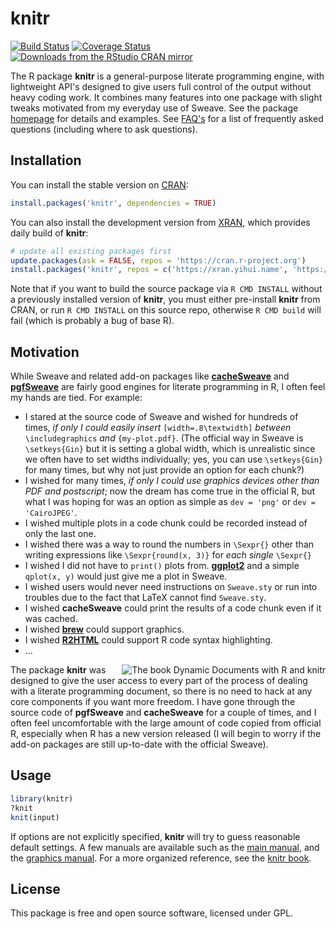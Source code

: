 # knitr

[![Build Status](https://travis-ci.org/yihui/knitr.svg)](https://travis-ci.org/yihui/knitr)
[![Coverage Status](https://coveralls.io/repos/yihui/knitr/badge.svg?branch=master&service=github)](https://coveralls.io/github/yihui/knitr?branch=master)
[![Downloads from the RStudio CRAN mirror](http://cranlogs.r-pkg.org/badges/knitr)](https://cran.r-project.org/package=knitr)

The R package **knitr** is a general-purpose literate programming engine,
with lightweight API's designed to give users full control of the output
without heavy coding work. It combines many features into one package with
slight tweaks motivated from my everyday use of Sweave. See the package
[homepage](https://yihui.name/knitr/) for details and examples. See
[FAQ's](https://yihui.name/knitr/faq/) for a list of
frequently asked questions (including where to ask questions).

## Installation

You can install the stable version on
[CRAN](https://cran.r-project.org/package=knitr):

```r
install.packages('knitr', dependencies = TRUE)
```

You can also install the development version from
[XRAN](https://xran.yihui.name), which provides daily build of **knitr**:

```r
# update all existing packages first
update.packages(ask = FALSE, repos = 'https://cran.r-project.org')
install.packages('knitr', repos = c('https://xran.yihui.name', 'https://cran.r-project.org'))
```

Note that if you want to build the source package via `R CMD INSTALL` without a previously installed version of **knitr**, you must either pre-install **knitr** from CRAN, or run `R CMD INSTALL` on this source repo, otherwise `R CMD build` will fail (which is probably a bug of base R).

## Motivation

While Sweave and related add-on packages like
[**cacheSweave**](https://cran.r-project.org/package=cacheSweave) and
[**pgfSweave**](https://cran.r-project.org/package=pgfSweave) are fairly good
engines for literate programming in R, I often feel my hands are tied.
For example:

- I stared at the source code of Sweave and wished for hundreds of times,
  *if only I could easily insert* `[width=.8\textwidth]` *between*
  `\includegraphics` *and* `{my-plot.pdf}`. (The official way in Sweave is
  `\setkeys{Gin}` but it is setting a global width, which is unrealistic
  since we often have to set widths individually; yes, you can use
  `\setkeys{Gin}` for many times, but why not just provide an option for
  each chunk?)
- I wished for many times, *if only I could use graphics devices other
  than PDF and postscript*; now the dream has come true in the official R,
  but what I was hoping for was an option as simple as `dev = 'png'` or `dev
  = 'CairoJPEG'`.
- I wished multiple plots in a code chunk could be recorded instead of only
  the last one.
- I wished there was a way to round the numbers in `\Sexpr{}` other than
  writing expressions like `\Sexpr{round(x, 3)}` for *each single* `\Sexpr{}`
- I wished I did not have to `print()` plots from.
  [**ggplot2**](https://cran.r-project.org/package=ggplot2) and a simple
  `qplot(x, y)` would just give me a plot in Sweave.
- I wished users would never need instructions on `Sweave.sty` or run into
  troubles due to the fact that LaTeX cannot find `Sweave.sty`.
- I wished **cacheSweave** could print the results of a code chunk even if
  it was cached.
- I wished [**brew**](https://cran.r-project.org/package=brew) could support
  graphics.
- I wished [**R2HTML**](https://cran.r-project.org/package=R2HTML) could
  support R code syntax highlighting.
- ...


[<img src="http://i.imgur.com/yYw46aF.jpg" align="right" alt="The book Dynamic Documents with R and knitr" />](https://amzn.com/1498716962)

The package **knitr** was designed to give the user access to every part of
the process of dealing with a literate programming document, so there is no
need to hack at any core components if you want more freedom. I have gone
through the source code of **pgfSweave** and **cacheSweave** for a couple of
times, and I often feel uncomfortable with the large amount of code copied
from official R, especially when R has a new version released (I will begin
to worry if the add-on packages are still up-to-date with the official
Sweave).

## Usage

```r
library(knitr)
?knit
knit(input)
```

If options are not explicitly specified, **knitr** will try to guess
reasonable default settings. A few manuals are available such as the [main
manual](https://yihui.name/knitr/demo/manual/), and the
[graphics
manual](https://yihui.name/knitr/demo/graphics/). For a
more organized reference, see the [knitr book](https://amzn.com/1498716962).

## License

This package is free and open source software, licensed under GPL.
